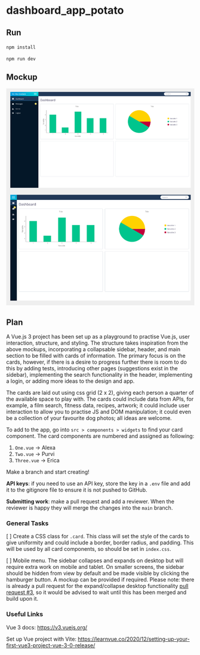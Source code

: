 # dashboard_app_potato

## Run
`npm install`

`npm run dev`

## Mockup
![Designs](src/assets/readme-image.jpg)

## Plan
A Vue.js 3 project has been set up as a playground to practise Vue.js, user interaction, structure, and styling. The structure takes inspiration from the above mockups, incorporating a collapsable sidebar, header, and main section to be filled with cards of information. The primary focus is on the cards, however, if there is a desire to progress further there is room to  do this by adding tests, introducing other pages (suggestions exist in the sidebar), implementing the search functionality in the header, implementing a login,  or adding more ideas to the design and app.

The cards are laid out using css grid (2 x 2), giving each person a quarter of the available space to play with. The cards could include data from APIs, for example,  a film search,  fitness data, recipes, artwork; it could include user interaction to allow you to practise JS and DOM manipulation; it could even be a collection of your favourite dog photos; all ideas are welcome.

To add to the app, go into `src > components > widgets` to find your card component. The card components are numbered and assigned as following:

1. `One.vue` -> Alexa
1. `Two.vue` -> Purvi
1. `Three.vue` -> Erica

Make a branch and start creating!

**API keys**: if you need to use an API key, store the key in a `.env` file and add it to the gitignore file to ensure it is not pushed to GitHub.

**Submitting work**: make a pull request and add a reviewer. When the reviewer is happy they will merge the changes into the `main` branch.

### General Tasks
[ ] Create a CSS class for `.card`. This class will set the style of the cards to give uniformity and could include a border, border radius, and padding. This will be used by all card components, so should be set in `index.css`.

[ ] Mobile menu. The sidebar collapses and expands on desktop but will require extra work on mobile and tablet. On smaller screens, the sidebar should be hidden from view by default and be made visible by clicking the hamburger button. A mockup can be provided if required. Please note: there is already a pull request for the expand/collapse desktop functionality [pull request #3](https://github.com/ejgoodwin/dashboard_app_potato/pull/3), so it would be advised to wait until this has been merged and build upon it.

### Useful Links
Vue 3 docs: https://v3.vuejs.org/

Set up Vue project with Vite: https://learnvue.co/2020/12/setting-up-your-first-vue3-project-vue-3-0-release/
